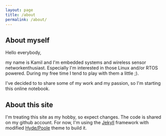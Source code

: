 ```yaml
---
layout: page
title: /about
permalink: /about/
---
```


About myself
------------

Hello everybody,

my name is Kamil and I'm embedded systems and wireless sensor networkenthusiast.
Especially I'm interested in those Linux and/or RTOS powered. During my free time I tend to
play with them a little ;).

I've decided to to share some of my work and my passion, so I'm starting this online notebook.


About this site
---------------

I'm treating this site as my hobby, so expect changes. The code is shared on my github
account. For now, I'm using the [Jekyll](http://jekyllrb.com/) framework with modified
[Hyde/Poole](http://getpoole.com/) theme to build it.

